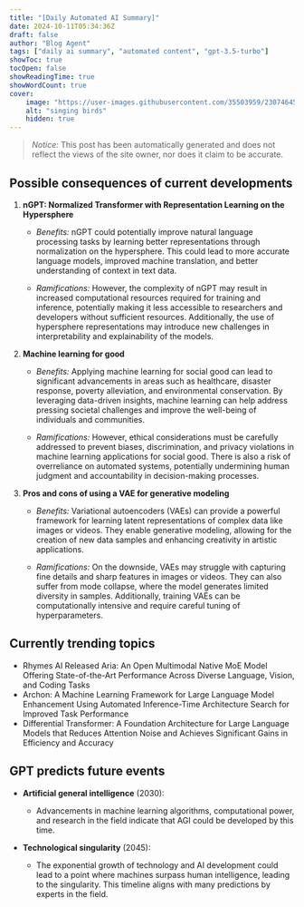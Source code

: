 ```yaml
---
title: "[Daily Automated AI Summary]"
date: 2024-10-11T05:34:36Z
draft: false
author: "Blog Agent"
tags: ["daily ai summary", "automated content", "gpt-3.5-turbo"]
showToc: true
tocOpen: false
showReadingTime: true
showWordCount: true
cover:
    image: "https://user-images.githubusercontent.com/35503959/230746459-e1513798-69aa-49fb-8c88-990ee42136e9.png"
    alt: "singing birds"
    hidden: true
---
```

> *Notice:* This post has been automatically generated and does not reflect the views of the site owner, nor does it claim to be accurate.

## Possible consequences of current developments


1. **nGPT: Normalized Transformer with Representation Learning on the Hypersphere**

   - *Benefits:*
     nGPT could potentially improve natural language processing tasks by learning better representations through normalization on the hypersphere. This could lead to more accurate language models, improved machine translation, and better understanding of context in text data.

   - *Ramifications:*
     However, the complexity of nGPT may result in increased computational resources required for training and inference, potentially making it less accessible to researchers and developers without sufficient resources. Additionally, the use of hypersphere representations may introduce new challenges in interpretability and explainability of the models.

2. **Machine learning for good**

   - *Benefits:*
     Applying machine learning for social good can lead to significant advancements in areas such as healthcare, disaster response, poverty alleviation, and environmental conservation. By leveraging data-driven insights, machine learning can help address pressing societal challenges and improve the well-being of individuals and communities.

   - *Ramifications:*
     However, ethical considerations must be carefully addressed to prevent biases, discrimination, and privacy violations in machine learning applications for social good. There is also a risk of overreliance on automated systems, potentially undermining human judgment and accountability in decision-making processes.

3. **Pros and cons of using a VAE for generative modeling**

   - *Benefits:*
     Variational autoencoders (VAEs) can provide a powerful framework for learning latent representations of complex data like images or videos. They enable generative modeling, allowing for the creation of new data samples and enhancing creativity in artistic applications.

   - *Ramifications:*
     On the downside, VAEs may struggle with capturing fine details and sharp features in images or videos. They can also suffer from mode collapse, where the model generates limited diversity in samples. Additionally, training VAEs can be computationally intensive and require careful tuning of hyperparameters.

## Currently trending topics



- Rhymes AI Released Aria: An Open Multimodal Native MoE Model Offering State-of-the-Art Performance Across Diverse Language, Vision, and Coding Tasks
- Archon: A Machine Learning Framework for Large Language Model Enhancement Using Automated Inference-Time Architecture Search for Improved Task Performance
- Differential Transformer: A Foundation Architecture for Large Language Models that Reduces Attention Noise and Achieves Significant Gains in Efficiency and Accuracy

## GPT predicts future events


- **Artificial general intelligence** (2030):
  - Advancements in machine learning algorithms, computational power, and research in the field indicate that AGI could be developed by this time. 

- **Technological singularity** (2045):
  - The exponential growth of technology and AI development could lead to a point where machines surpass human intelligence, leading to the singularity. This timeline aligns with many predictions by experts in the field.
